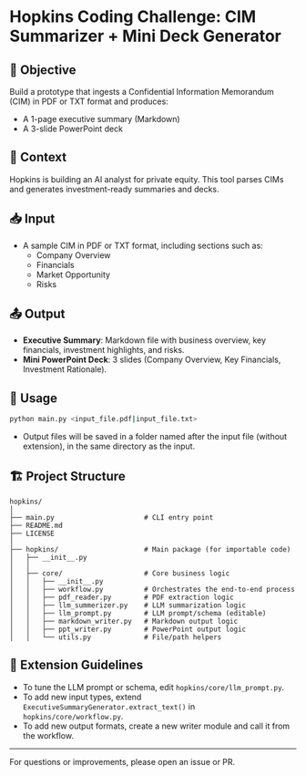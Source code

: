 # Hopkins Coding Challenge: CIM Summarizer + Mini Deck Generator

## 🎯 Objective

Build a prototype that ingests a Confidential Information Memorandum (CIM) in PDF or TXT format and produces:

- A 1-page executive summary (Markdown)
- A 3-slide PowerPoint deck

## 💼 Context

Hopkins is building an AI analyst for private equity. This tool parses CIMs and generates investment-ready summaries and decks.

## 📥 Input

- A sample CIM in PDF or TXT format, including sections such as:
  - Company Overview
  - Financials
  - Market Opportunity
  - Risks

## 📤 Output

- **Executive Summary**: Markdown file with business overview, key financials, investment highlights, and risks.
- **Mini PowerPoint Deck**: 3 slides (Company Overview, Key Financials, Investment Rationale).

## 🚀 Usage

```bash
python main.py <input_file.pdf|input_file.txt>
```

- Output files will be saved in a folder named after the input file (without extension), in the same directory as the input.

## 🏗️ Project Structure

```
hopkins/
│
├── main.py                      # CLI entry point
├── README.md
├── LICENSE
│
├── hopkins/                     # Main package (for importable code)
│   ├── __init__.py
│   │
│   ├── core/                    # Core business logic
│   │   ├── __init__.py
│   │   ├── workflow.py          # Orchestrates the end-to-end process
│   │   ├── pdf_reader.py        # PDF extraction logic
│   │   ├── llm_summerizer.py    # LLM summarization logic
│   │   ├── llm_prompt.py        # LLM prompt/schema (editable)
│   │   ├── markdown_writer.py   # Markdown output logic
│   │   ├── ppt_writer.py        # PowerPoint output logic
│   │   └── utils.py             # File/path helpers
```

## 📝 Extension Guidelines

- To tune the LLM prompt or schema, edit `hopkins/core/llm_prompt.py`.
- To add new input types, extend `ExecutiveSummaryGenerator.extract_text()` in `hopkins/core/workflow.py`.
- To add new output formats, create a new writer module and call it from the workflow.

---

For questions or improvements, please open an issue or PR.
